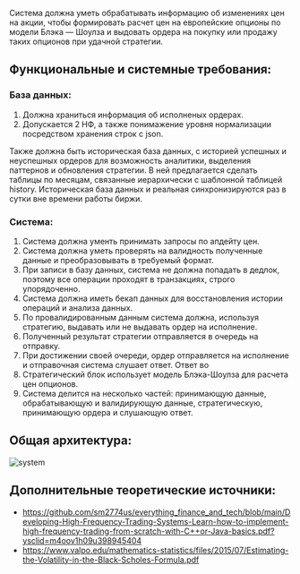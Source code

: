 Система должна уметь обрабатывать информацию об изменениях цен на акции, чтобы формировать расчет цен на европейские опционы по модели Блэка — Шоулза и выдовать ордера на покупку или продажу таких опционов при удачной стратегии.

## Функциональные и системные требования:
### База данных:
1) Должна храниться информация об исполненых ордерах.
2) Допускается 2 НФ, а также понимажение уровня нормализации посредством хранения строк с json. 

Также должна быть историческая база данных, с историей успешных и неуспешных ордеров для возможность аналитики, выделения паттернов и обновления стратегии. В ней предлагается сделать таблицы по месяцам, связанные иерархически с шаблонной таблицей history. Историческая база данных и реальная синхронизируются раз в сутки вне времени работы биржи.
### Система:
1) Система должна ументь принимать запросы по апдейту цен.
2) Система должна уметь проверять на валидность полученные данные и преобразовывать в требуемый формат.
3) При записи в базу данных, система не должна попадать в дедлок, поэтому все операции проходят в транзакциях, строго упорядоченно.
4) Система должна иметь бекап данных для восстановления истории операций и анализа данных.
5) По провалидированным данным система должна, используя стратегию, выдавать или не выдавать ордер на исполнение.
6) Полученный результат стратегии отправляется в очередь на отправку.
7) При достижении своей очереди, ордер отправляется на исполнение и отправочная система слушает ответ. Ответ во
8) Стратегический блок использует модель Блэка-Шоулза для расчета цен опционов.
9) Система делится на несколько частей: принимающую данные, обрабатывающую и валидирующую данные, стратегическую, принимающую ордера и слушающую ответ.
## Общая архитектура:
![system](https://github.com/user-attachments/assets/b299b8a9-048d-4ce2-ac5d-ca3d5399b517)


## Дополнительные теоретические источники:
- https://github.com/sm2774us/everything_finance_and_tech/blob/main/Developing-High-Frequency-Trading-Systems-Learn-how-to-implement-high-frequency-trading-from-scratch-with-C++or-Java-basics.pdf?ysclid=m4oov1h09u398945404
- https://www.valpo.edu/mathematics-statistics/files/2015/07/Estimating-the-Volatility-in-the-Black-Scholes-Formula.pdf
